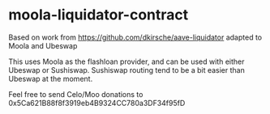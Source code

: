 # moola-liquidator-contract

Based on work from https://github.com/dkirsche/aave-liquidator adapted to Moola and Ubeswap

This uses Moola as the flashloan provider, and can be used with either Ubeswap or Sushiswap.
Sushiswap routing tend to be a bit easier than Ubeswap at the moment.

Feel free to send Celo/Moo donations to 0x5Ca621B88f8f3919eb4B9324CC780a3DF34f95fD
